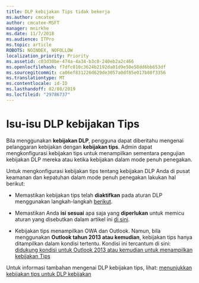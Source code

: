 ```yaml
---
title: DLP kebijakan Tips tidak bekerja
ms.author: cmcatee
author: cmcatee-MSFT
manager: mnirkhe
ms.date: 11/7/2018
ms.audience: ITPro
ms.topic: article
ROBOTS: NOINDEX, NOFOLLOW
localization_priority: Priority
ms.assetid: c03d30be-474a-4a34-b3c0-240eb2a2c466
ms.openlocfilehash: f7dfc010c3624b2192da01d9e50e58dd6bb653df
ms.sourcegitcommit: ca06ef831226d629de3057a0df85e017b80f3356
ms.translationtype: MT
ms.contentlocale: id-ID
ms.lasthandoff: 02/08/2019
ms.locfileid: "29786737"
---
```

# <a name="dlp-policy-tip-issues"></a>Isu-isu DLP kebijakan Tips

Bila menggunakan **kebijakan DLP**, pengguna dapat diberitahu mengenai pelanggaran kebijakan dengan **kebijakan tips**. Admin dapat mengkonfigurasi kebijakan tips untuk menampilkan sementara pengujian kebijakan DLP mereka atau ketika kebijakan dalam mode penuh penegakan. 
  
Untuk mengkonfigurasi kebijakan tips tentang kebijakan DLP Anda di pusat keamanan dan kepatuhan dalam mode penuh penegakan lakukan hal berikut:
  
- Memastikan kebijakan tips telah **diaktifkan** pada aturan DLP menggunakan langkah-langkah [berikut](https://docs.microsoft.com/office365/securitycompliance/use-notifications-and-policy-tips).
    
- Memastikan Anda **isi sesuai** apa saja yang **diperlukan** untuk memicu aturan yang disebutkan dalam artikel ini [di sini](https://docs.microsoft.com/office365/securitycompliance/what-the-sensitive-information-types-look-for).
    
- Kebijakan tips menampilkan OWA dan Outlook. Namun, bila menggunakan **Outlook tahun 2013 atau kemudian**, kebijakan tips hanya ditampilkan dalam kondisi tertentu. Kondisi ini tercantum di sini: [didukung kondisi untuk Outlook 2013 atau kemudian untuk menampilkan kebijakan Tips](https://docs.microsoft.com/office365/securitycompliance/use-notifications-and-policy-tips#outlook-2013-and-later-supports-showing-policy-tips-for-only-some-conditions)
    
Untuk informasi tambahan mengenai DLP kebijakan tips, lihat: [menunjukkan kebijakan tips untuk DLP kebijakan](https://docs.microsoft.com/office365/securitycompliance/use-notifications-and-policy-tips)
  

